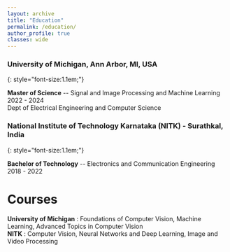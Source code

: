 ```yaml
---
layout: archive
title: "Education"
permalink: /education/
author_profile: true
classes: wide
---
```


### University of Michigan, Ann Arbor, MI, USA
{: style="font-size:1.1em;"}

**Master of Science** --
Signal and Image Processing and Machine Learning <span class="pull-right">2022 - 2024</span>  
Dept of Electrical Engineering and Computer Science  
<!-- **Graduate certificate** --
Computational Neuroscience <span class="pull-right">Jan 2023 - Dec 2023</span>  
<i class="fas fa-user-graduate small-grey"></i> Grade: [**4.00/4.00**](/files/transcripts/UM_Transcript.pdf) -->

### National Institute of Technology Karnataka (NITK) - Surathkal, India
{: style="font-size:1.1em;"}

**Bachelor of Technology** --
Electronics and Communication Engineering <span class="pull-right">2018 - 2022</span>

# Courses
**University of Michigan** : Foundations of Computer Vision, Machine Learning, Advanced Topics in Computer Vision
<br>**NITK** : Computer Vision, Neural Networks and Deep Learning, Image and Video Processing
<!-- <br>**Coursera** : [Computational Neuroscience](https://coursera.org/share/2113ae69bb547a21873c0d36e8351d89) (U of Washington), [Visualizing Data with Python](https://coursera.org/share/07aa765a41f609997112e81c12e54255) (U of Michigan), [Python for Everybody](https://coursera.org/share/627b0e921e3c6efc633a14a492e4d96d) (U of Michigan) -->
